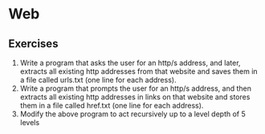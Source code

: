 # Web

## Exercises

1. Write a program that asks the user for an http/s address, and later, extracts all existing http addresses from that website and saves them in a file called urls.txt (one line for each address).
2. Write a program that prompts the user for an http/s address, and then extracts all existing http addresses in links on that website and stores them in a file called href.txt (one line for each address).
3. Modify the above program to act recursively up to a level depth of 5 levels